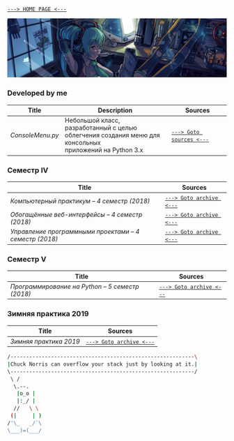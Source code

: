[```---> HOME PAGE <---```](https://egoralmikeev.github.io)

![](./pictures/header_picture.png)

### Developed by me

Title | Description | Sources
 ------------ | ------------- | -------------
_ConsoleMenu.py_ | Небольшой класс, разработанный с целью <br> облегчения создания меню для консольных <br> приложений на Python 3.x | [```---> Goto sources <---```](https://github.com/EgorAlmikeev/ConsoleMenu.py)
 
### Семестр IV

Title | Sources
------------ | -------------
_Компьютерный практикум – 4 семестр (2018)_ | [```---> Goto archive <---```](./sem4/computer_practice.md)
_Обогащённые веб-интерфейсы – 4 семестр (2018)_ | [```---> Goto archive <---```](./sem4/web_interfaces.md)
_Управление программными проектами – 4 семестр (2018)_ | [```---> Goto archive <---```](./sem4/project_managing.md)

### Семестр V

Title | Sources
------------ | -------------
_Программирование на Python – 5 семестр (2018)_ | [```---> Goto archive <---```](./sem5/python_programming.md)

### Зимняя практика 2019

Title | Sources
------------ | -------------
_Зимняя практика 2019_ | [```---> Goto archive <---```](./practice-2019/index.md)

```bash
/-----------------------------------------------------------\
|Chuck Norris can overflow your stack just by looking at it.|
\-----------------------------------------------------------/
 \ /
  \.--.
   |o_o |
   |:_/ |
  //   \ \
 (|     | )
/'\_   _/`\
\___)=(___/ 

```
